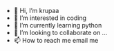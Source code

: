 - 👋 Hi, I’m krupaa
- 👀 I’m interested in coding
- 🌱 I’m currently learning python
- 💞️ I’m looking to collaborate on ...
- 📫 How to reach me email me

<!---
Krupaks0810/Krupaks0810 is a ✨ special ✨ repository because its `README.md` (this file) appears on your GitHub profile.
You can click the Preview link to take a look at your changes.
--->
